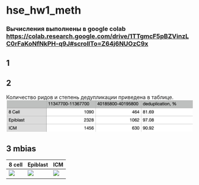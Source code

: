 # hse_hw1_meth
### Вычисления выполнены в google colab https://colab.research.google.com/drive/1TTgmcF5pBZVinzLC0rFaKoNfNkPH-q9J#scrollTo=Z64j6NUOzC9x

## 1


## 2
Количество ридов и степень дедупликации приведена в таблице.
![](img/img1.png)

## 3 mbias
8 cell |	Epiblast |  ICM
-|-|-
![](2.png) |	![](3.png) |	![](4.png)
